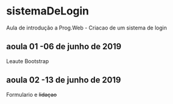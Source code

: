 # sistemaDeLogin
Aula de introdução  a Prog.Web - Criacao de um sistema de login

## aoula 01 -06 de junho de 2019
Leaute Bootstrap

## aoula 02 -13 de junho de 2019
Formulario e ~~lidaçao~~
